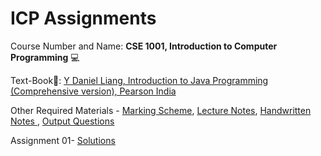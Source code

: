 # ICP Assignments

Course Number and Name: **CSE 1001, Introduction to Computer Programming** 💻

Text-Book📖: <a href="https://drive.google.com/file/d/1lmbTj-nTr3wMrOzfiqYlDHcvNi3KrFal/view?usp=sharing" target="blank"> Y Daniel Liang, Introduction to Java Programming (Comprehensive version), Pearson India</a>

Other Required Materials - <a href= "https://drive.google.com/file/d/1XPsXxGzG3U1VVzPfLpaKhGmDim1XziSp/view?usp=sharing" target="_blank">Marking Scheme</a>, <a href= "https://drive.google.com/drive/folders/1eEJAP_UHWvSP0r5A7wirWUjDody7v-hp?usp=sharing" target="_blank"> Lecture Notes</a>, <a href= "https://drive.google.com/drive/folders/1qyN67BJIueyaaW1OJThl-0Igp7M3jdtX?usp=sharing" target="_blank">  Handwritten Notes </a>, <a href= "https://drive.google.com/drive/folders/1dP6avQO51tRr_pmkwhRKM9l-MmdYJZPF?usp=sharing" target="_blank"> Output Questions</a>

Assignment 01- [Solutions](https://github.com/abhishek-tiwary/1stSemITER/tree/main/Assignment01)
